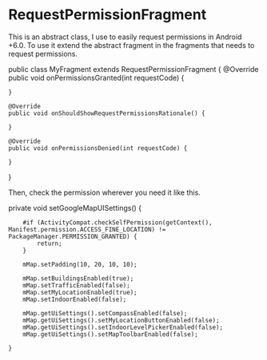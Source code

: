# RequestPermissionFragment
This is an abstract class, I use to easily request permissions in Android +6.0. To use it extend the abstract fragment in the fragments that needs to request permissions. 


public class MyFragment extends RequestPermissionFragment {
	@Override
	public void onPermissionsGranted(int requestCode) {
		
	}
	
	@Override
	public void onShouldShowRequestPermissionsRationale() {
		
	}
	
	@Override
	public void onPermissionsDenied(int requestCode) {
		
	}
}

Then, check the permission wherever you need it like this. 

private void setGoogleMapUISettings() {
		
		#if (ActivityCompat.checkSelfPermission(getContext(), Manifest.permission.ACCESS_FINE_LOCATION) != PackageManager.PERMISSION_GRANTED) {
			return;
		}
		
		mMap.setPadding(10, 20, 10, 10);
		
		mMap.setBuildingsEnabled(true);
		mMap.setTrafficEnabled(false);
		mMap.setMyLocationEnabled(true);
		mMap.setIndoorEnabled(false);
		
		mMap.getUiSettings().setCompassEnabled(false);
		mMap.getUiSettings().setMyLocationButtonEnabled(false);
		mMap.getUiSettings().setIndoorLevelPickerEnabled(false);
		mMap.getUiSettings().setMapToolbarEnabled(false);
		
	}
